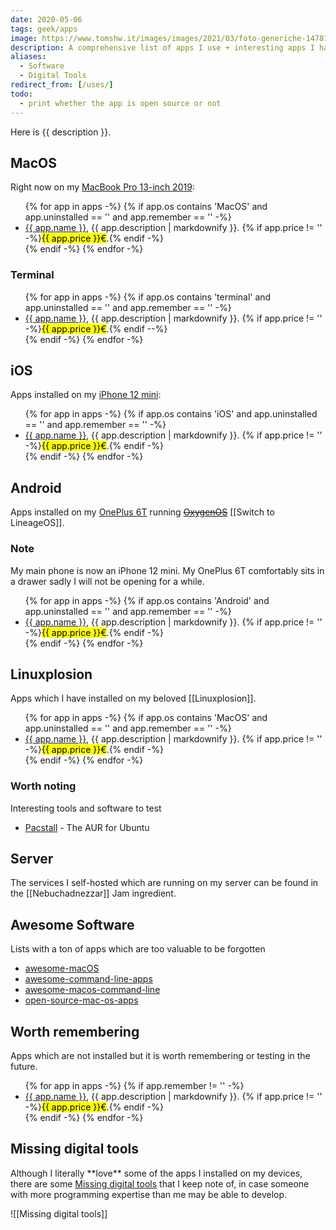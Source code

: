 ```yaml
---
date: 2020-05-06
tags: geek/apps
image: https://www.tomshw.it/images/images/2021/03/foto-generiche-147818.jpg
description: A comprehensive list of apps I use + interesting apps I have to keep record of.
aliases:
  - Software
  - Digital Tools
redirect_from: [/uses/]
todo:
  - print whether the app is open source or not
---
```

Here is {{ description }}.

## MacOS

Right now on my <a href='https://support.apple.com/kb/SP799' title='MacBook Pro 13-inch 2019 tech specs'>MacBook Pro 13-inch 2019</a>:

<ul>
  {% for app in apps -%}
    {% if app.os contains 'MacOS' and app.uninstalled == '' and app.remember == '' -%}
      <li>
        <a href='{{ app.url }}' title='{{ app.name | append: app.title }}'>{{ app.name }}</a>, 
        {{ app.description | markdownify }}. {% if app.price != '' -%}<mark>{{ app.price }}€</mark>.{% endif -%}
      </li>
    {% endif -%}
  {% endfor -%}
</ul>

### Terminal

<ul>
  {% for app in apps -%}
    {% if app.os contains 'terminal' and app.uninstalled == '' and app.remember == '' -%}
      <li>
        <a href='{{ app.url }}' title='{{ app.name | append: app.title }}'>{{ app.name }}</a>,
        {{ app.description | markdownify }}. {% if app.price != '' -%}<mark>{{ app.price }}€</mark>.{% endif --%}
      </li>
    {% endif -%}
  {% endfor -%}
</ul>

## iOS

Apps installed on my [iPhone 12 mini](https://www.apple.com/it/iphone-12 'iPhone 12 mini'):

<ul>
  {% for app in apps -%}
    {% if app.os contains 'iOS' and app.uninstalled == '' and app.remember == '' -%}
      <li>
        <a href='{{ app.url }}' title='{{ app.name | append: app.title }}'>{{ app.name }}</a>,
        {{ app.description | markdownify }}. {% if app.price != '' -%}<mark>{{ app.price }}€</mark>.{% endif -%}
      </li>
    {% endif -%}
  {% endfor -%}
</ul>

## Android

Apps installed on my <a href='https://oneplus.com/6t' title='OnePlus 6T'>OnePlus 6T</a> running <del><a href='https://oneplus.com/oxygenos' title='OxygenOS on OnePlus’ website'>OxygenOS</a></del> [[Switch to LineageOS]].

<div class='yellow box'><h3>Note</h3>My main phone is now an iPhone 12 mini. My OnePlus 6T comfortably sits in a drawer sadly I will not be opening for a while.</div>

<ul>
  {% for app in apps -%}
    {% if app.os contains 'Android' and app.uninstalled == '' and app.remember == '' -%}
      <li>
        <a href='{{ app.url }}' title='{{ app.name | append: app.title }}'>{{ app.name }}</a>,
        {{ app.description | markdownify }}. {% if app.price != '' -%}<mark>{{ app.price }}€</mark>.{% endif -%}
      </li>
    {% endif -%}
  {% endfor -%}
</ul>

## Linuxplosion

Apps which I have installed on my beloved [[Linuxplosion]].

<ul>
  {% for app in apps -%}
    {% if app.os contains 'MacOS' and app.uninstalled == '' and app.remember == '' -%}
      <li>
        <a href='{{ app.url }}' title='{{ app.name | append: app.title }}'>{{ app.name }}</a>,
        {{ app.description | markdownify }}. {% if app.price != '' -%}<mark>{{ app.price }}€</mark>.{% endif -%}
      </li>
    {% endif -%}
  {% endfor -%}
</ul>

### Worth noting

Interesting tools and software to test

- [Pacstall](https://pacstall.dev) - The AUR for Ubuntu

## Server

The services I self-hosted which are running on my server can be found in the [[Nebuchadnezzar]] Jam ingredient.

## Awesome Software

Lists with a ton of apps which are too valuable to be forgotten

- [awesome-macOS](https://github.com/iCHAIT/awesome-macOS)
- [awesome-command-line-apps](https://github.com/herrbischoff/awesome-command-line-apps)
- [awesome-macos-command-line](https://github.com/herrbischoff/awesome-macos-command-line)
- [open-source-mac-os-apps](https://github.com/serhii-londar/open-source-mac-os-apps)

## Worth remembering

Apps which are not installed but it is worth remembering or testing in the future.

<ul>
  {% for app in apps -%}
    {% if app.remember != '' -%}
      <li>
        <a href='{{ app.url }}' title='{{ app.name | append: app.title }}'>{{ app.name }}</a>,
        {{ app.description | markdownify }}. {% if app.price != '' -%}<mark>{{ app.price }}€</mark>.{% endif -%}
      </li>
    {% endif -%}
  {% endfor -%}
</ul>

## Missing digital tools

<div class='blue box'>
  Although I literally **love** some of the apps I installed on my devices, there are some <a href='https://tommi.space/missing-digital-tools' title='Missing Digital Tools - tommi.space'>Missing digital tools</a> that I keep note of, in case someone with more programming expertise than me may be able to develop.
</div>

![[Missing digital tools]]
